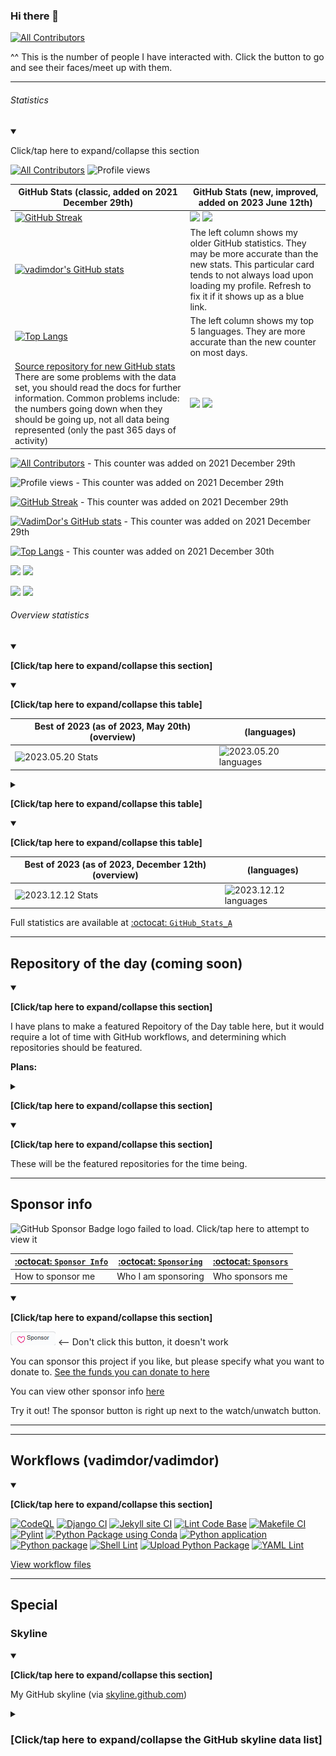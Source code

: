 ### Hi there 👋

<!--
**VadimDor/VadimDor** is a ✨ _special_ ✨ repository because its `README.md` (this file) appears on your GitHub profile.

Here are some ideas to get you started:

- 🔭 I’m currently working on ...
- 🌱 I’m currently learning ...
- 👯 I’m looking to collaborate on ...
- 🤔 I’m looking for help with ...
- 💬 Ask me about ...
- 📫 How to reach me: ...
- 😄 Pronouns: ...
- ⚡ Fun fact: ...
-->


<!-- ALL-CONTRIBUTORS-BADGE:START - Do not remove or modify this section -->
[![All Contributors](https://img.shields.io/badge/all_contributors-36-orange.svg?style=flat-square)](#contributors-)
<!-- ALL-CONTRIBUTORS-BADGE:END -->
^^ This is the number of people I have interacted with. Click the button to go and see their faces/meet up with them.

***

###### Statistics

<details open><summary><p lang="en">Click/tap here to expand/collapse this section</p></summary>

[![All Contributors](https://img.shields.io/badge/all_contributors-34-orange.svg?style=flat-square)](#contributors-) ![Profile views](https://komarev.com/ghpvc/?username=vadimdor) 

| GitHub Stats (classic, added on 2021 December 29th) | GitHub Stats (new, improved, added on 2023 June 12th) |
|---|---|
| [![GitHub Streak](https://github-readme-streak-stats.herokuapp.com/?user=vadimdor&theme=highcontrast)](https://git.io/streak-stats) | ![](https://raw.githubusercontent.com/vadimdor/GitHub_Stats_A/main/generated/overview.svg#gh-dark-mode-only) ![](https://raw.githubusercontent.com/vadimdor/GitHub_Stats_A/main/generated/overview.svg#gh-light-mode-only) |
| [![vadimdor's GitHub stats](https://github-readme-stats.vercel.app/api?username=vadimdor)](https://github.com/anuraghazra/github-readme-stats) | The left column shows my older GitHub statistics. They may be more accurate than the new stats. This particular card tends to not always load upon loading my profile. Refresh to fix it if it shows up as a blue link. |
| [![Top Langs](https://github-readme-stats.vercel.app/api/top-langs/?username=vadimdor&layout=compact)](https://github.com/anuraghazra/github-readme-stats) | The left column shows my top 5 languages. They are more accurate than the new counter on most days. |
| <!--![](https://raw.githubusercontent.com/vadimdor/GitHub_Stats_A/main/generated/languages.svg#gh-dark-mode-only)!--> [Source repository for new GitHub stats](https://github.com/vadimdor/GitHub_Stats_A/) There are some problems with the data set, you should read the docs for further information. Common problems include: the numbers going down when they should be going up, not all data being represented (only the past 365 days of activity) | ![](https://raw.githubusercontent.com/vadimdor/GitHub_Stats_A/main/generated/languages.svg#gh-light-mode-only) ![](https://raw.githubusercontent.com/vadimdor/GitHub_Stats_A/main/generated/languages.svg#gh-dark-mode-only) |

<!-- The new statistics have not been working since 2023, December 13th (as of 2023, Saturday, January 21st) here are the record statistics:

| 2023, December 12th stats | 2023, December 12th languages |
|---|---|
| ![2023.12.12 Stats](https://github.com/vadimdor/GitHub_Stats_A/blob/main/Seasons/6/SVG/Overview_GitHubStatsA_2023December12th.svg) | ![2023.12.12 languages](https://github.com/vadimdor/GitHub_Stats_A/blob/main/Seasons/6/SVG/Languages_GitHubStatsA_2023December12th.svg) |
!-->


[![All Contributors](https://img.shields.io/badge/all_contributors-32-orange.svg?style=flat-square)](#contributors-) - This counter was added on 2021 December 29th

![Profile views](https://komarev.com/ghpvc/?username=vadimdor) - This counter was added on 2021 December 29th

[![GitHub Streak](https://github-readme-streak-stats.herokuapp.com/?user=vadimdor&theme=highcontrast)](https://git.io/streak-stats) - This counter was added on 2021 December 29th

[![VadimDor's GitHub stats](https://github-readme-stats.vercel.app/api?username=vadimdor)](https://github.com/anuraghazra/github-readme-stats) - This counter was added on 2021 December 29th

[![Top Langs](https://github-readme-stats.vercel.app/api/top-langs/?username=vadimdor&layout=compact)](https://github.com/anuraghazra/github-readme-stats) - This counter was added on 2021 December 30th

![](https://raw.githubusercontent.com/username/github-stats/master/generated/overview.svg#gh-dark-mode-only)
![](https://raw.githubusercontent.com/username/github-stats/master/generated/overview.svg#gh-light-mode-only)

![](https://raw.githubusercontent.com/username/github-stats/master/generated/languages.svg#gh-dark-mode-only)
![](https://raw.githubusercontent.com/username/github-stats/master/generated/languages.svg#gh-light-mode-only)

###### Overview statistics

<details open><summary><p><b>[Click/tap here to expand/collapse this section]</b></p></summary>

<details open><summary><p><b>[Click/tap here to expand/collapse this table]</b></p></summary>

| Best of 2023 (as of 2023, May 20th) (overview) | (languages) |
|---|---|
| ![2023.05.20 Stats](https://github.com/vadimdor/GitHub_Stats_A/blob/main/Seasons/11/SVG/overview_2023May20th.svg) | ![2023.05.20 languages](https://github.com/vadimdor/GitHub_Stats_A/blob/main/Seasons/11/SVG/languages_2023May20th.svg) |

</details>

<details><summary><p><b>[Click/tap here to expand/collapse this table]</b></p></summary>

| Best of 2023 (as of 2023, February 28th, first run this year) (overview) | (languages) |
|---|---|
| ![2023.02.28 Stats](https://github.com/vadimdor/GitHub_Stats_A/blob/main/Seasons/8/SVG/Overview_GitHubStatsA_2023February28th.svg) | ![2023.02.28 languages](https://github.com/vadimdor/GitHub_Stats_A/blob/main/Seasons/8/SVG/Languages_GitHubStatsA_2023February28th.svg) |

</details>

<details open><summary><p><b>[Click/tap here to expand/collapse this table]</b></p></summary>

| Best of 2023 (as of 2023, December 12th) (overview) | (languages) |
|---|---|
![2023.12.12 Stats](https://github.com/vadimdor/GitHub_Stats_A/blob/main/Seasons/6/SVG/Overview_GitHubStatsA_2023December12th.svg) | ![2023.12.12 languages](https://github.com/vadimdor/GitHub_Stats_A/blob/main/Seasons/6/SVG/Languages_GitHubStatsA_2023December12th.svg) |

</details>

Full statistics are available at [:octocat: `GitHub_Stats_A`](https://github.com/vadimdor/GitHub_Stats_A/)

</details>

---


## Repository of the day (coming soon)

<details open><summary><p><b>[Click/tap here to expand/collapse this section]</b></p></summary>

I have plans to make a featured Repoitory of the Day table here, but it would require a lot of time with GitHub workflows, and determining which repositories should be featured.

**Plans:**

<details><summary><p><b>[Click/tap here to expand/collapse this section]</b></p></summary>

```
Top 6 projects of the day @vadimdor/vadimdor

2,190 (normal year) to 2,196 (leap year) repos per year

GitHub action that automatically updates this list
```

</details>

<details open><summary><p><b>[Click/tap here to expand/collapse this section]</b></p></summary>



</details>

These will be the featured repositories for the time being.

</details>

***


## Sponsor info

<img alt="GitHub Sponsor Badge logo failed to load. Click/tap here to attempt to view it" src="/Graphics/Badges/GitHub/Sponsors/PNG/badge-sponsors-small.png" width="256" height="256"/>

| [:octocat: `Sponsor Info`](https://github.com/vadimdor/Sponsor-info/) | [:octocat: `Sponsoring`](https://github.com/vadimdor/Sponsoring/) | [:octocat: `Sponsors`](https://github.com/vadimdor/Sponsors/)
|---|---|---|
| How to sponsor me | Who I am sponsoring | Who sponsors me |

<details open><summary><p><b>[Click/tap here to expand/collapse this section]</b></p></summary>

![SponsorButton.png](SponsorButton.png) <-- Don't click this button, it doesn't work

You can sponsor this project if you like, but please specify what you want to donate to. [See the funds you can donate to here](https://github.com/vadimdor/Sponsor-info/tree/main/For-sponsors)

You can view other sponsor info [here](https://github.com/vadimdor/Sponsor-info/)

Try it out! The sponsor button is right up next to the watch/unwatch button.

</details>

***

***

## Workflows (vadimdor/vadimdor)

<details open><summary><p><b>[Click/tap here to expand/collapse this section]</b></p></summary>

[![CodeQL](https://github.com/vadimdor/vadimdor/actions/workflows/codeql-analysis.yml/badge.svg)](https://github.com/vadimdor/vadimdor/actions/workflows/codeql-analysis.yml)
[![Django CI](https://github.com/vadimdor/vadimdor/actions/workflows/django.yml/badge.svg)](https://github.com/vadimdor/vadimdor/actions/workflows/django.yml)
[![Jekyll site CI](https://github.com/vadimdor/vadimdor/actions/workflows/jekyll.yml/badge.svg)](https://github.com/vadimdor/vadimdor/actions/workflows/jekyll.yml)
[![Lint Code Base](https://github.com/vadimdor/vadimdor/actions/workflows/super-linter.yml/badge.svg)](https://github.com/vadimdor/vadimdor/actions/workflows/super-linter.yml)
[![Makefile CI](https://github.com/vadimdor/vadimdor/actions/workflows/makefile.yml/badge.svg)](https://github.com/vadimdor/vadimdor/actions/workflows/makefile.yml)
[![Pylint](https://github.com/vadimdor/vadimdor/actions/workflows/pylint.yml/badge.svg)](https://github.com/vadimdor/vadimdor/actions/workflows/pylint.yml)
[![Python Package using Conda](https://github.com/vadimdor/vadimdor/actions/workflows/python-package-conda.yml/badge.svg)](https://github.com/vadimdor/vadimdor/actions/workflows/python-package-conda.yml)
[![Python application](https://github.com/vadimdor/vadimdor/actions/workflows/python-app.yml/badge.svg)](https://github.com/vadimdor/vadimdor/actions/workflows/python-app.yml)
[![Python package](https://github.com/vadimdor/vadimdor/actions/workflows/python-package.yml/badge.svg)](https://github.com/vadimdor/vadimdor/actions/workflows/python-package.yml)
[![Shell Lint](https://github.com/vadimdor/vadimdor/actions/workflows/shell-lint.yml/badge.svg)](https://github.com/vadimdor/vadimdor/actions/workflows/shell-lint.yml)
[![Upload Python Package](https://github.com/vadimdor/vadimdor/actions/workflows/python-publish.yml/badge.svg)](https://github.com/vadimdor/vadimdor/actions/workflows/python-publish.yml)
[![YAML Lint](https://github.com/vadimdor/vadimdor/actions/workflows/yaml-lint.yml/badge.svg)](https://github.com/vadimdor/vadimdor/actions/workflows/yaml-lint.yml)

[View workflow files](https://github.com/vadimdor/vadimdor/actions/workflows/)

</details>

***


## Special

### Skyline

<details open><summary><p><b>[Click/tap here to expand/collapse this section]</b></p></summary>

My GitHub skyline (via [skyline.github.com](https://skyline.github.com))

<details><summary><H3>[Click/tap here to expand/collapse the GitHub skyline data list]</H3></summary>
  
## Skyline 2017

<details open><summary><p><b>[Click/tap here to expand/collapse this section]</b></p></summary>

[View skyline 2017 via GitHub skyline](https://skyline.github.com/vadimdor/2017/)

[View STL file](Special/GitHub_Skyline/2017/VadimDor-2017.stl)

</detials>

## Skyline 2018

<details open><summary><p><b>[Click/tap here to expand/collapse this section]</b></p></summary>


[View skyline 2018 via GitHub skyline](https://skyline.github.com/vadimdor/2018/)

</detials>

## Skyline 2019

<details open><summary><p><b>[Click/tap here to expand/collapse this section]</b></p></summary>


[View skyline 2019 via GitHub skyline](https://skyline.github.com/vadimdor/2019/)

</detials>

## Skyline 2020

<details open><summary><p><b>[Click/tap here to expand/collapse this section]</b></p></summary>

[View skyline 2020 via GitHub skyline](https://skyline.github.com/vadimdor/2020/)

</details>

## Skyline 2021

<details open><summary><p><b>[Click/tap here to expand/collapse this section]</b></p></summary>

[View skyline 2021 via GitHub skyline](https://skyline.github.com/vadimdor/2021/)
[View STL file](Special/GitHub_Skyline/2021/VadimDor-2021.stl)
</details>

## Skyline 2022

<details open><summary><p><b>[Click/tap here to expand/collapse this section]</b></p></summary>

[View skyline 2023 via GitHub skyline](https://skyline.github.com/vadimdor/2022/)
[View STL file](Special/GitHub_Skyline/2022/VadimDor-2022.stl)

</details>

## Skyline 2023

<details open><summary><p><b>[Click/tap here to expand/collapse this section]</b></p></summary>

[View skyline 2023 via GitHub skyline](https://skyline.github.com/vadimdor/2023/)

[View STL file (coming soon)]

</details> <!-- End of Skyline 2023 !-->

</details> <!-- End of Skyline data list !-->

</details> <!-- End of skyline section !-->

***

